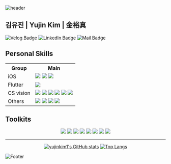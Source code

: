 <!--Header-->
![header](https://capsule-render.vercel.app/api?type=waving&color=0:faf5f5,50:e6dada,100:274046&height=170&section=header&text=Hello✋&fontSize=35&fontColor=2d2d2d)
<!--MyProfiles-->
## 김유진 | Yujin Kim | 金裕真

[![Velog Badge](https://img.shields.io/badge/Velog-20C997?style=flat-square&logo=Velog&logoColor=fff&link=https://velog.io/@yujinkim1)](https://velog.io/@yujinkim1)
[![LinkedIn Badge](https://img.shields.io/badge/yujinKim-0A66C2?style=flat-square&logo=LinkedIn&logoColor=fff&link=https://www.linkedin.com/in/yujinkim1111)](https://www.linkedin.com/in/yujinkim1111)
[![Mail Badge](https://img.shields.io/badge/Mail-005FF9?style=flat-square&logo=Mail.Ru&logoColor=fff&link=mailto:yujin7621@me.com)](mailto:yujinkim1.dev@gmail.com)

<!--SheidsBadgeform-->

## Personal Skills

<div align=center>
    <table border="0" align=center>
        <th>Group</th>
        <th>Main</th>
        <tr>
            <td>iOS</td>
            <td>
                <img src="https://img.shields.io/badge/Swift-F05138?style=flat-square&logo=Swift&logoColor=fff"/>
                <img src="https://img.shields.io/badge/SwiftUI-007FFF?style=flat-square&logo=Swift&logoColor=fff&textColor=000"/>
                <img src="https://img.shields.io/badge/CoreML-1386A6?style=flat-square&logo=Swift&logoColor=fff&textColor=000"/>
            </td>
        </tr>
        <tr>
            <td>Flutter</td>
            <td>
                <img src="https://img.shields.io/badge/Dart-0175C2?style=flat-square&logo=Dart&logoColor=fff"/>
            </td>
        </tr>
        <tr>
            <td>CS vision</td>
            <td>
                <img src="https://img.shields.io/badge/Jupyter-F37626?style=flat-square&logo=Jupyter&logoColor=fff"/>
                <img src="https://img.shields.io/badge/ScikitLearn-F7931E?style=flat-square&logo=ScikitLearn&logoColor=fff&textColor=000"/>
                <img src="https://img.shields.io/badge/Tensorflow-FF6F00?style=flat-square&logo=Tensorflow&logoColor=fff&textColor=000"/>
                <img src="https://img.shields.io/badge/TFLite-FF6F00?style=flat-square&logo=Tensorflow&logoColor=fff&textColor=000"/>
                <img src="https://img.shields.io/badge/Pytorch-EE4C2C?style=flat-square&logo=Pytorch&logoColor=fff&textColor=000"/>
                <img src="https://img.shields.io/badge/Keras-D00000?style=flat-square&logo=Keras&logoColor=fff&textColor=000"/>
            </td>
        </tr>
        <tr>
            <td>Others</td>
            <td>
                <img src="https://img.shields.io/badge/Python-3776AB?style=flat-square&logo=Python&logoColor=fff"/>
                <img src="https://img.shields.io/badge/HTML-E34F26?style=flat-square&logo=HTML5&logoColor=fff"/>
                <img src="https://img.shields.io/badge/CSS-1572B6?style=flat-square&logo=CSS3&logoColor=fff"/>
                <img src="https://img.shields.io/badge/JavaScript-F7DF1E?style=flat-square&logo=JavaScript&logoColor=2d2d2d"/>
            </td>
        </tr>
    </table>
</div>

## Toolkits

<div align=center>
    <img src="https://img.shields.io/badge/VScode-007ACC?style=flat-square&logo=VisualStudioCode&logoColor=fff"/>
    <img src="https://img.shields.io/badge/Xcode-147EFB?style=flat-square&logo=Xcode&logoColor=fff"/>
    <img src="https://img.shields.io/badge/EclipseIDE-2C2255?style=flat-square&logo=EclipseIDE&logoColor=fff"/>
    <img src="https://img.shields.io/badge/AndroidStudio-3DDC84?style=flat-square&logo=AndroidStudio&logoColor=fff"/>
    <img src="https://img.shields.io/badge/UnrealEngine-0E1128?style=flat-square&logo=UnrealEngine&logoColor=fff"/>
    <img src="https://img.shields.io/badge/MicrosoftOffice-D83B01?style=flat-square&logo=MicrosoftOffice&logoColor=fff"/>
    <img src="https://img.shields.io/badge/Trello-0052CC?style=flat-square&logo=Trello&logoColor=fff"/>
    <img src="https://img.shields.io/badge/Notion-000000?style=flat-square&logo=Notion&logoColor=fff"/>
</div>  

---

<!--CalculateRanks&MostUsedlangeages-->
<!--30,12c2e9,c471ed,f64f59-->
<!--2d2d2d&bg_color=60,faf5f5,e6dada,274046-->

<div align=center>

[![yujinkim1's GitHub stats](https://github-readme-stats.vercel.app/api?username=yujinkim1&count_private=true&card_width=360&title_color=2d2d2d&text_color=2d2d2d)](https://github.com/anuraghazra/github-readme-stats)
[![Top Langs](https://github-readme-stats.vercel.app/api/top-langs/?username=yujinkim1&langs_count=8&hide=cmake&layout=compact&title_color=2d2d2d)](https://github.com/anuraghazra/github-readme-stats)

</div>

<!-- Footer -->
![Footer](https://capsule-render.vercel.app/api?type=waving&color=0:274046,50:e6dada,100:faf5f5&height=150&section=footer)
